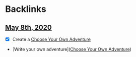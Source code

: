 
# Backlinks
## [May 8th, 2020](<May 8th, 2020.md>)
- [x] Create a [Choose Your Own Adventure](<Choose Your Own Adventure.md>)

- [Write your own adventure]([Choose Your Own Adventure](<Choose Your Own Adventure.md>))

